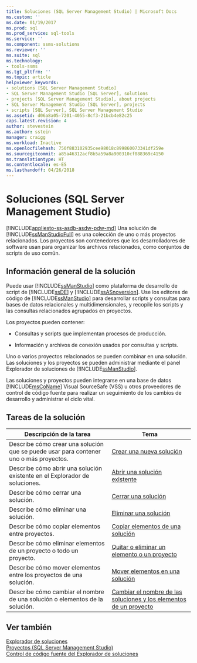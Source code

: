 ```yaml
---
title: Soluciones (SQL Server Management Studio) | Microsoft Docs
ms.custom: ''
ms.date: 01/19/2017
ms.prod: sql
ms.prod_service: sql-tools
ms.service: ''
ms.component: ssms-solutions
ms.reviewer: ''
ms.suite: sql
ms.technology:
- tools-ssms
ms.tgt_pltfrm: ''
ms.topic: article
helpviewer_keywords:
- solutions [SQL Server Management Studio]
- SQL Server Management Studio [SQL Server], solutions
- projects [SQL Server Management Studio], about projects
- SQL Server Management Studio [SQL Server], projects
- scripts [SQL Server], SQL Server Management Studio
ms.assetid: d06a8a05-7201-4055-8cf3-21bcb4e82c25
caps.latest.revision: 4
author: stevestein
ms.author: sstein
manager: craigg
ms.workload: Inactive
ms.openlocfilehash: 750f883102935cee98018c899860073341df259e
ms.sourcegitcommit: a85a46312acf8b5a59a8a900310cf088369c4150
ms.translationtype: HT
ms.contentlocale: es-ES
ms.lasthandoff: 04/26/2018
---
```

# <a name="solutions-sql-server-management-studio"></a>Soluciones (SQL Server Management Studio)
[!INCLUDE[appliesto-ss-asdb-asdw-pdw-md](../../includes/appliesto-ss-asdb-asdw-pdw-md.md)]
Una solución de [!INCLUDE[ssManStudioFull](../../includes/ssmanstudiofull_md.md)] es una colección de uno o más proyectos relacionados. Los proyectos son contenedores que los desarrolladores de software usan para organizar los archivos relacionados, como conjuntos de scripts de uso común.  
  
## <a name="solution-overview"></a>Información general de la solución  
Puede usar [!INCLUDE[ssManStudio](../../includes/ssmanstudio_md.md)] como plataforma de desarrollo de script de [!INCLUDE[ssDE](../../includes/ssde_md.md)] y [!INCLUDE[ssASnoversion](../../includes/ssasnoversion_md.md)]. Use los editores de código de [!INCLUDE[ssManStudio](../../includes/ssmanstudio_md.md)] para desarrollar scripts y consultas para bases de datos relacionales y multidimensionales, y recopile los scripts y las consultas relacionados agrupados en proyectos.  
  
Los proyectos pueden contener:  
  
-   Consultas y scripts que implementan procesos de producción.  
  
-   Información y archivos de conexión usados por consultas y scripts.  
  
Uno o varios proyectos relacionados se pueden combinar en una solución. Las soluciones y los proyectos se pueden administrar mediante el panel Explorador de soluciones de [!INCLUDE[ssManStudio](../../includes/ssmanstudio_md.md)].  
  
Las soluciones y proyectos pueden integrarse en una base de datos [!INCLUDE[msCoName](../../includes/msconame_md.md)] Visual SourceSafe (VSS) u otros proveedores de control de código fuente para realizar un seguimiento de los cambios de desarrollo y administrar el ciclo vital.  
  
## <a name="solution-tasks"></a>Tareas de la solución  
  
|Descripción de la tarea|Tema|  
|--------------------|---------|  
|Describe cómo crear una solución que se puede usar para contener uno o más proyectos.|[Crear una nueva solución](../../ssms/solution/create-a-new-solution.md)|  
|Describe cómo abrir una solución existente en el Explorador de soluciones.|[Abrir una solución existente](../../ssms/solution/open-an-existing-solution.md)|  
|Describe cómo cerrar una solución.|[Cerrar una solución](../../ssms/solution/close-a-solution.md)|  
|Describe cómo eliminar una solución.|[Eliminar una solución](../../ssms/solution/delete-a-solution.md)|  
|Describe cómo copiar elementos entre proyectos.|[Copiar elementos de una solución](../../ssms/solution/copy-items-in-a-solution.md)|  
|Describe cómo eliminar elementos de un proyecto o todo un proyecto.|[Quitar o eliminar un elemento o un proyecto](../../ssms/solution/remove-or-delete-an-item-or-project.md)|  
|Describe cómo mover elementos entre los proyectos de una solución.|[Mover elementos en una solución](../../ssms/solution/move-items-in-a-solution.md)|  
|Describe cómo cambiar el nombre de una solución o elementos de la solución.|[Cambiar el nombre de las soluciones y los elementos de un proyecto](../../ssms/solution/rename-solutions-and-project-items.md)|  
  
## <a name="see-also"></a>Ver también  
[Explorador de soluciones](../../ssms/solution/solution-explorer.md)  
[Proyectos &#40;SQL Server Management Studio&#41;](../../ssms/solution/projects-sql-server-management-studio.md)  
[Control de código fuente del Explorador de soluciones](https://msdn.microsoft.com/en-us/library/ms173879.aspx)  
  
